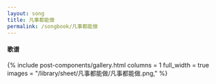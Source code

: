 ```yaml
---
layout: song
title: 凡事都能做
permalink: /songbook/凡事都能做
---
```


#### 歌谱

{% include post-components/gallery.html
    columns = 1
    full_width = true
    images = "/library/sheet/凡事都能做/凡事都能做.png,"
%}
